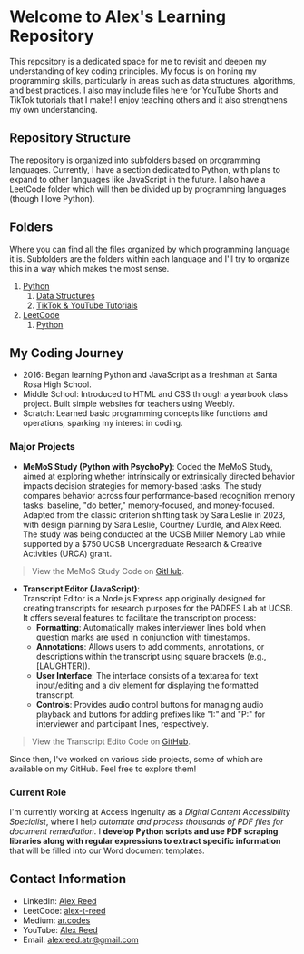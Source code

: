 # Welcome to Alex's Learning Repository

This repository is a dedicated space for me to revisit and deepen my understanding of key coding principles. My focus is on honing my programming skills, particularly in areas such as data structures, algorithms, and best practices. I also may include files here for YouTube Shorts and TikTok tutorials that I make! I enjoy teaching others and it also strengthens my own understanding.

## Repository Structure

The repository is organized into subfolders based on programming languages. Currently, I have a section dedicated to Python, with plans to expand to other languages like JavaScript in the future. I also have a LeetCode folder which will then be divided up by programming languages (though I love Python).

## Folders

Where you can find all the files organized by which programming language it is. Subfolders are the folders within each language and I'll try to organize this in a way which makes the most sense.

1. [Python](https://github.com/alex-t-reed/Alex-s-Learning-Repository/tree/main/Python)
   1. [Data Structures](https://github.com/alex-t-reed/Alex-s-Learning-Repository/tree/main/Python/Data%20Structures)
   2. [TikTok & YouTube Tutorials](https://github.com/alex-t-reed/Alex-s-Learning-Repository/tree/main/Python/TikTok%20%26%20YouTube%20Tutorials)
2. [LeetCode](https://github.com/alex-t-reed/Alex-s-Learning-Repository/tree/main/LeetCode)
   1. [Python](https://github.com/alex-t-reed/Alex-s-Learning-Repository/tree/main/LeetCode/Python)

## My Coding Journey

- 2016: Began learning Python and JavaScript as a freshman at Santa Rosa High School.
- Middle School: Introduced to HTML and CSS through a yearbook class project. Built simple websites for teachers using Weebly.
- Scratch: Learned basic programming concepts like functions and operations, sparking my interest in coding.

### Major Projects

- **MeMoS Study (Python with PsychoPy)**:
Coded the MeMoS Study, aimed at exploring whether intrinsically or extrinsically directed behavior impacts decision strategies for memory-based tasks. The study compares behavior across four performance-based recognition memory tasks: baseline, "do better," memory-focused, and money-focused. Adapted from the classic criterion shifting task by Sara Leslie in 2023, with design planning by Sara Leslie, Courtney Durdle, and Alex Reed. The study was being conducted at the UCSB Miller Memory Lab while supported by a $750 UCSB Undergraduate Research & Creative Activities (URCA) grant.

> View the MeMoS Study Code on [GitHub](https://github.com/alex-t-reed/MeMoS-Study-UCSB-Miller-Memory-Lab).

- **Transcript Editor (JavaScript)**:  
  Transcript Editor is a Node.js Express app originally designed for creating transcripts for research purposes for the PADRES Lab at UCSB. It offers several features to facilitate the transcription process:
  - **Formatting**: Automatically makes interviewer lines bold when question marks are used in conjunction with timestamps.
  - **Annotations**: Allows users to add comments, annotations, or descriptions within the transcript using square brackets (e.g., [LAUGHTER]).
  - **User Interface**: The interface consists of a textarea for text input/editing and a div element for displaying the formatted transcript.
  - **Controls**: Provides audio control buttons for managing audio playback and buttons for adding prefixes like "I:" and "P:" for interviewer and participant lines, respectively.

> View the Transcript Edito Code on [GitHub](https://github.com/alex-t-reed/Transcript-Editor).

Since then, I've worked on various side projects, some of which are available on my GitHub. Feel free to explore them!

### Current Role

I'm currently working at Access Ingenuity as a *Digital Content Accessibility Specialist*, where I help *automate and process thousands of PDF files for document remediation*. I **develop Python scripts and use PDF scraping libraries along with regular expressions to extract specific information** that will be filled into our Word document templates.

## Contact Information

- LinkedIn: [Alex Reed](https://www.linkedin.com/in/alextreed/)
- LeetCode: [alex-t-reed](https://leetcode.com/u/alex-t-reed/)
- Medium: [ar.codes](https://medium.com/@ar.codes)
- YouTube: [Alex Reed](https://www.youtube.com/@alex_t_reed)
- Email: [alexreed.atr@gmail.com](mailto:alexreed.atr@gmail.com)
